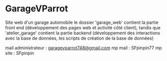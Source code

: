 # GarageVParrot
Site web d'un garage automobile
le dossier 'garage_web' contient la partie front end (développement des pages web et activité côté client),
tandis que 'atelier_garage' contient la partie backend (développement des interactions avec la base de données, les scripts de création de la base de données)

mail administrateur : garagevparrot748@gmail.com
mp mail : SFpinpin77
mp site : SFpinpin


